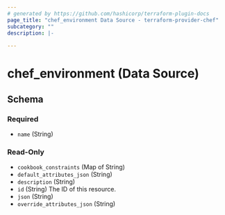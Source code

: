 ```yaml
---
# generated by https://github.com/hashicorp/terraform-plugin-docs
page_title: "chef_environment Data Source - terraform-provider-chef"
subcategory: ""
description: |-
  
---
```


# chef_environment (Data Source)





<!-- schema generated by tfplugindocs -->
## Schema

### Required

- `name` (String)

### Read-Only

- `cookbook_constraints` (Map of String)
- `default_attributes_json` (String)
- `description` (String)
- `id` (String) The ID of this resource.
- `json` (String)
- `override_attributes_json` (String)


